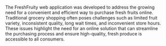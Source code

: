 The FreshFruity web application was developed to address the growing need for a convenient and efficient way to purchase fresh fruits online. Traditional grocery shopping often poses challenges such as limited fruit variety, inconsistent quality, long wait times, and inconvenient store hours. These issues highlight the need for an online solution that can streamline the purchasing process and ensure high-quality, fresh produce is accessible to all consumers.
